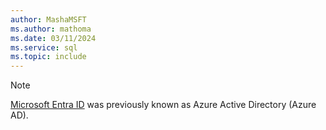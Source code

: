 ```yaml
---
author: MashaMSFT
ms.author: mathoma
ms.date: 03/11/2024
ms.service: sql
ms.topic: include
---
```


> [!NOTE]  
> [Microsoft Entra ID](/entra/fundamentals/new-name) was previously known as Azure Active Directory (Azure AD).